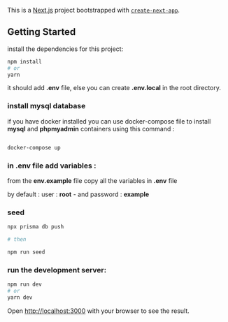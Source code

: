 This is a [Next.js](https://nextjs.org/) project bootstrapped with [`create-next-app`](https://github.com/vercel/next.js/tree/canary/packages/create-next-app).

## Getting Started

install the dependencies for this project:
 ```bash
 npm install
 # or
 yarn
 ```
it should add **.env** file, else you can create **.env.local** in the root directory.

### install mysql database

if you have docker installed you can use docker-compose file to install **mysql** and **phpmyadmin** containers using this command : 

```bash

docker-compose up 

```

### in .env file add variables :

from the **env.example** file copy all the variables in **.env** file

by default : user : **root** - and password : **example**

### seed
 ```bash
 npx prisma db push
 
 # then
 
 npm run seed
 ```

### run the development server:

```bash
npm run dev
# or
yarn dev
```

Open [http://localhost:3000](http://localhost:3000) with your browser to see the result.


